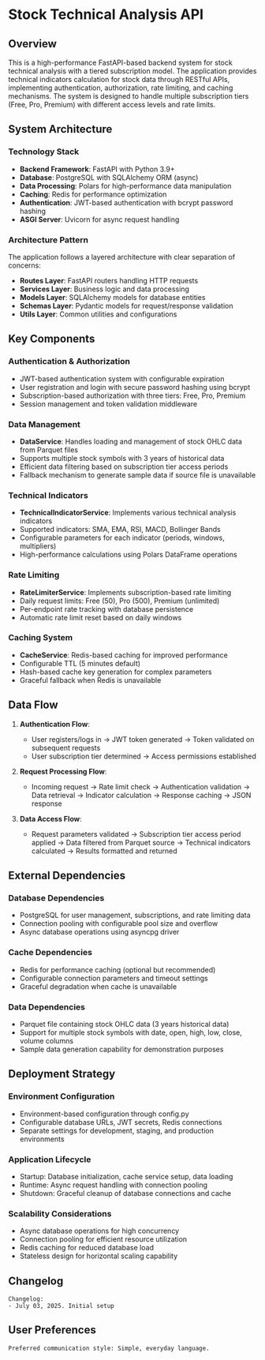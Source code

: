 # Stock Technical Analysis API

## Overview

This is a high-performance FastAPI-based backend system for stock technical analysis with a tiered subscription model. The application provides technical indicators calculation for stock data through RESTful APIs, implementing authentication, authorization, rate limiting, and caching mechanisms. The system is designed to handle multiple subscription tiers (Free, Pro, Premium) with different access levels and rate limits.

## System Architecture

### Technology Stack
- **Backend Framework**: FastAPI with Python 3.9+
- **Database**: PostgreSQL with SQLAlchemy ORM (async)
- **Data Processing**: Polars for high-performance data manipulation
- **Caching**: Redis for performance optimization
- **Authentication**: JWT-based authentication with bcrypt password hashing
- **ASGI Server**: Uvicorn for async request handling

### Architecture Pattern
The application follows a layered architecture with clear separation of concerns:
- **Routes Layer**: FastAPI routers handling HTTP requests
- **Services Layer**: Business logic and data processing
- **Models Layer**: SQLAlchemy models for database entities
- **Schemas Layer**: Pydantic models for request/response validation
- **Utils Layer**: Common utilities and configurations

## Key Components

### Authentication & Authorization
- JWT-based authentication system with configurable expiration
- User registration and login with secure password hashing using bcrypt
- Subscription-based authorization with three tiers: Free, Pro, Premium
- Session management and token validation middleware

### Data Management
- **DataService**: Handles loading and management of stock OHLC data from Parquet files
- Supports multiple stock symbols with 3 years of historical data
- Efficient data filtering based on subscription tier access periods
- Fallback mechanism to generate sample data if source file is unavailable

### Technical Indicators
- **TechnicalIndicatorService**: Implements various technical analysis indicators
- Supported indicators: SMA, EMA, RSI, MACD, Bollinger Bands
- Configurable parameters for each indicator (periods, windows, multipliers)
- High-performance calculations using Polars DataFrame operations

### Rate Limiting
- **RateLimiterService**: Implements subscription-based rate limiting
- Daily request limits: Free (50), Pro (500), Premium (unlimited)
- Per-endpoint rate tracking with database persistence
- Automatic rate limit reset based on daily windows

### Caching System
- **CacheService**: Redis-based caching for improved performance
- Configurable TTL (5 minutes default)
- Hash-based cache key generation for complex parameters
- Graceful fallback when Redis is unavailable

## Data Flow

1. **Authentication Flow**:
   - User registers/logs in → JWT token generated → Token validated on subsequent requests
   - User subscription tier determined → Access permissions established

2. **Request Processing Flow**:
   - Incoming request → Rate limit check → Authentication validation → Data retrieval → Indicator calculation → Response caching → JSON response

3. **Data Access Flow**:
   - Request parameters validated → Subscription tier access period applied → Data filtered from Parquet source → Technical indicators calculated → Results formatted and returned

## External Dependencies

### Database Dependencies
- PostgreSQL for user management, subscriptions, and rate limiting data
- Connection pooling with configurable pool size and overflow
- Async database operations using asyncpg driver

### Cache Dependencies
- Redis for performance caching (optional but recommended)
- Configurable connection parameters and timeout settings
- Graceful degradation when cache is unavailable

### Data Dependencies
- Parquet file containing stock OHLC data (3 years historical data)
- Support for multiple stock symbols with date, open, high, low, close, volume columns
- Sample data generation capability for demonstration purposes

## Deployment Strategy

### Environment Configuration
- Environment-based configuration through config.py
- Configurable database URLs, JWT secrets, Redis connections
- Separate settings for development, staging, and production environments

### Application Lifecycle
- Startup: Database initialization, cache service setup, data loading
- Runtime: Async request handling with connection pooling
- Shutdown: Graceful cleanup of database connections and cache

### Scalability Considerations
- Async database operations for high concurrency
- Connection pooling for efficient resource utilization
- Redis caching for reduced database load
- Stateless design for horizontal scaling capability

## Changelog

```
Changelog:
- July 03, 2025. Initial setup
```

## User Preferences

```
Preferred communication style: Simple, everyday language.
```